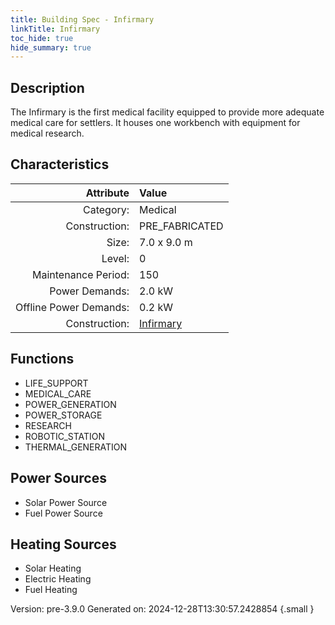```yaml
---
title: Building Spec - Infirmary
linkTitle: Infirmary
toc_hide: true
hide_summary: true
---
```


## Description
The Infirmary is the first medical facility equipped to provide more adequate medical care for settlers. It houses one workbench with equipment for medical research.

## Characteristics

| Attribute      | Value |
|--------:|:------|
|Category:|Medical|
|Construction:|PRE_FABRICATED|
|Size:|7.0 x 9.0 m|
|Level:|0|
|Maintenance Period:|150|
|Power Demands:|2.0 kW|
|Offline Power Demands:|0.2 kW|
|Construction:|[Infirmary](/docs/definitions/construction/infirmary)|

## Functions
      
- LIFE_SUPPORT
- MEDICAL_CARE
- POWER_GENERATION
- POWER_STORAGE
- RESEARCH
- ROBOTIC_STATION
- THERMAL_GENERATION


## Power Sources
      
- Solar Power Source
- Fuel Power Source

## Heating Sources

- Solar Heating
- Electric Heating
- Fuel Heating

Version: pre-3.9.0 Generated on: 2024-12-28T13:30:57.2428854
{.small }